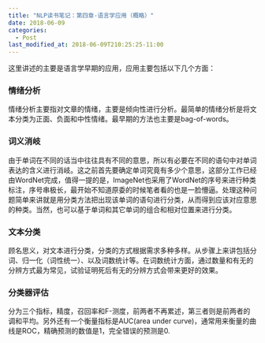 ```yaml
---
title: "NLP读书笔记：第四章-语言学应用（概略）"
date: 2018-06-09
categories:
  - Post
last_modified_at: 2018-06-09T210:25:25-11:00
---
```

这里讲述的主要是语言学早期的应用，应用主要包括以下几个方面：

### 情绪分析

情绪分析主要指对文章的情绪，主要是倾向性进行分析。最简单的情绪分析是将文本分类为正面、负面和中性情绪。最早期的方法也主要是bag-of-words。

### 词义消岐

由于单词在不同的话当中往往具有不同的意思，所以有必要在不同的语句中对单词表达的含义进行消岐。这之前首先要确定单词究竟有多少个意思，这部分工作已经由WordNet完成，值得一提的是，ImageNet也采用了WordNet的序号来进行种类标注，序号串极长，最开始不知道原委的时候笔者看的也是一脸懵逼。处理这种问题简单来讲就是用分类方法把出现该单词的语句进行分类，从而得到应该对应意思的种类。当然，也可以基于单词和其它单词的组合和相对位置来进行分类。

### 文本分类

顾名思义，对文本进行分类，分类的方式根据需求多种多样。从步骤上来讲包括分词、归一化（词性统一）、以及词数统计等。在词数统计方面，通过数量和有无的分辨方式最为常见，试验证明死后有无的分辨方式会带来更好的效果。

### 分类器评估

分为三个指标，精度，召回率和F-测度，前两者不再累述，第三者则是前两者的调和平均。另外还有一个衡量指标是AUC(area under curve)，通常用来衡量的曲线是ROC，精确预测的数值是1，完全错误的预测是0.
